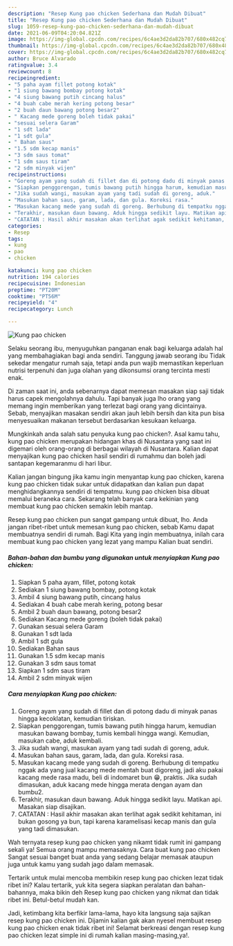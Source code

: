 ```yaml
---
description: "Resep Kung pao chicken Sederhana dan Mudah Dibuat"
title: "Resep Kung pao chicken Sederhana dan Mudah Dibuat"
slug: 1059-resep-kung-pao-chicken-sederhana-dan-mudah-dibuat
date: 2021-06-09T04:20:04.821Z
image: https://img-global.cpcdn.com/recipes/6c4ae3d2da82b707/680x482cq70/kung-pao-chicken-foto-resep-utama.jpg
thumbnail: https://img-global.cpcdn.com/recipes/6c4ae3d2da82b707/680x482cq70/kung-pao-chicken-foto-resep-utama.jpg
cover: https://img-global.cpcdn.com/recipes/6c4ae3d2da82b707/680x482cq70/kung-pao-chicken-foto-resep-utama.jpg
author: Bruce Alvarado
ratingvalue: 3.4
reviewcount: 8
recipeingredient:
- "5 paha ayam fillet potong kotak"
- "1 siung bawang bombay potong kotak"
- "4 siung bawang putih cincang halus"
- "4 buah cabe merah kering potong besar"
- "2 buah daun bawang potong besar2"
- " Kacang mede goreng boleh tidak pakai"
- "sesuai selera Garam"
- "1 sdt lada"
- "1 sdt gula"
- " Bahan saus"
- "1.5 sdm kecap manis"
- "3 sdm saus tomat"
- "1 sdm saus tiram"
- "2 sdm minyak wijen"
recipeinstructions:
- "Goreng ayam yang sudah di fillet dan di potong dadu di minyak panas hingga kecoklatan, kemudian tiriskan."
- "Siapkan penggorengan, tumis bawang putih hingga harum, kemudian masukan bawang bombay, tumis kembali hingga wangi. Kemudian, masukan cabe, aduk kembali."
- "Jika sudah wangi, masukan ayam yang tadi sudah di goreng, aduk."
- "Masukan bahan saus, garam, lada, dan gula. Koreksi rasa."
- "Masukan kacang mede yang sudah di goreng. Berhubung di tempatku nggak ada yang jual kacang mede mentah buat digoreng, jadi aku pakai kacang mede rasa madu, beli di indomaret bun 😁, praktis. Jika sudah dimasukan, aduk kacang mede hingga merata dengan ayam dan bumbu2."
- "Terakhir, masukan daun bawang. Aduk hingga sedikit layu. Matikan api. Masakan siap disajikan."
- "CATATAN : Hasil akhir masakan akan terlihat agak sedikit kehitaman, ini bukan gosong ya bun, tapi karena karamelisasi kecap manis dan gula yang tadi dimasukan."
categories:
- Resep
tags:
- kung
- pao
- chicken

katakunci: kung pao chicken 
nutrition: 194 calories
recipecuisine: Indonesian
preptime: "PT20M"
cooktime: "PT56M"
recipeyield: "4"
recipecategory: Lunch

---
```



![Kung pao chicken](https://img-global.cpcdn.com/recipes/6c4ae3d2da82b707/680x482cq70/kung-pao-chicken-foto-resep-utama.jpg)

Selaku seorang ibu, menyuguhkan panganan enak bagi keluarga adalah hal yang membahagiakan bagi anda sendiri. Tanggung jawab seorang ibu Tidak sekedar mengatur rumah saja, tetapi anda pun wajib memastikan keperluan nutrisi terpenuhi dan juga olahan yang dikonsumsi orang tercinta mesti enak.

Di zaman  saat ini, anda sebenarnya dapat memesan masakan siap saji tidak harus capek mengolahnya dahulu. Tapi banyak juga lho orang yang memang ingin memberikan yang terlezat bagi orang yang dicintainya. Sebab, menyajikan masakan sendiri akan jauh lebih bersih dan kita pun bisa menyesuaikan makanan tersebut berdasarkan kesukaan keluarga. 



Mungkinkah anda salah satu penyuka kung pao chicken?. Asal kamu tahu, kung pao chicken merupakan hidangan khas di Nusantara yang saat ini digemari oleh orang-orang di berbagai wilayah di Nusantara. Kalian dapat menyajikan kung pao chicken hasil sendiri di rumahmu dan boleh jadi santapan kegemaranmu di hari libur.

Kalian jangan bingung jika kamu ingin menyantap kung pao chicken, karena kung pao chicken tidak sukar untuk didapatkan dan kalian pun dapat menghidangkannya sendiri di tempatmu. kung pao chicken bisa dibuat memalui beraneka cara. Sekarang telah banyak cara kekinian yang membuat kung pao chicken semakin lebih mantap.

Resep kung pao chicken pun sangat gampang untuk dibuat, lho. Anda jangan ribet-ribet untuk memesan kung pao chicken, sebab Kamu dapat membuatnya sendiri di rumah. Bagi Kita yang ingin membuatnya, inilah cara membuat kung pao chicken yang lezat yang mampu Kalian buat sendiri.

<!--inarticleads1-->

##### Bahan-bahan dan bumbu yang digunakan untuk menyiapkan Kung pao chicken:

1. Siapkan 5 paha ayam, fillet, potong kotak
1. Sediakan 1 siung bawang bombay, potong kotak
1. Ambil 4 siung bawang putih, cincang halus
1. Sediakan 4 buah cabe merah kering, potong besar
1. Ambil 2 buah daun bawang, potong besar2
1. Sediakan  Kacang mede goreng (boleh tidak pakai)
1. Gunakan sesuai selera Garam
1. Gunakan 1 sdt lada
1. Ambil 1 sdt gula
1. Sediakan  Bahan saus
1. Gunakan 1.5 sdm kecap manis
1. Gunakan 3 sdm saus tomat
1. Siapkan 1 sdm saus tiram
1. Ambil 2 sdm minyak wijen




<!--inarticleads2-->

##### Cara menyiapkan Kung pao chicken:

1. Goreng ayam yang sudah di fillet dan di potong dadu di minyak panas hingga kecoklatan, kemudian tiriskan.
1. Siapkan penggorengan, tumis bawang putih hingga harum, kemudian masukan bawang bombay, tumis kembali hingga wangi. Kemudian, masukan cabe, aduk kembali.
1. Jika sudah wangi, masukan ayam yang tadi sudah di goreng, aduk.
1. Masukan bahan saus, garam, lada, dan gula. Koreksi rasa.
1. Masukan kacang mede yang sudah di goreng. Berhubung di tempatku nggak ada yang jual kacang mede mentah buat digoreng, jadi aku pakai kacang mede rasa madu, beli di indomaret bun 😁, praktis. Jika sudah dimasukan, aduk kacang mede hingga merata dengan ayam dan bumbu2.
1. Terakhir, masukan daun bawang. Aduk hingga sedikit layu. Matikan api. Masakan siap disajikan.
1. CATATAN : Hasil akhir masakan akan terlihat agak sedikit kehitaman, ini bukan gosong ya bun, tapi karena karamelisasi kecap manis dan gula yang tadi dimasukan.




Wah ternyata resep kung pao chicken yang nikamt tidak rumit ini gampang sekali ya! Semua orang mampu memasaknya. Cara buat kung pao chicken Sangat sesuai banget buat anda yang sedang belajar memasak ataupun juga untuk kamu yang sudah jago dalam memasak.

Tertarik untuk mulai mencoba membikin resep kung pao chicken lezat tidak ribet ini? Kalau tertarik, yuk kita segera siapkan peralatan dan bahan-bahannya, maka bikin deh Resep kung pao chicken yang nikmat dan tidak ribet ini. Betul-betul mudah kan. 

Jadi, ketimbang kita berfikir lama-lama, hayo kita langsung saja sajikan resep kung pao chicken ini. Dijamin kalian gak akan nyesel membuat resep kung pao chicken enak tidak ribet ini! Selamat berkreasi dengan resep kung pao chicken lezat simple ini di rumah kalian masing-masing,ya!.

